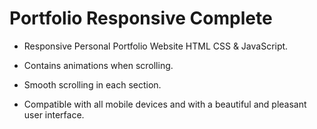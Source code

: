 # Portfolio Responsive Complete
- Responsive Personal Portfolio Website HTML CSS & JavaScript.
- Contains animations when scrolling.
- Smooth scrolling in each section.

- Compatible with all mobile devices and with a beautiful and pleasant user interface.



